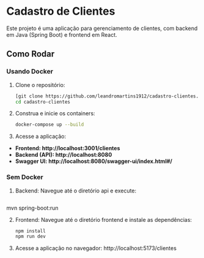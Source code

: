 # Cadastro de Clientes

Este projeto é uma aplicação para gerenciamento de clientes, com backend em Java (Spring Boot) e frontend em React.

## Como Rodar

### Usando Docker

1. Clone o repositório:
   ```bash
   [git clone https://github.com/leandromartins1912/cadastro-clientes.git](https://github.com/leandromartins1912/Eteg.git)
   cd cadastro-clientes

2. Construa e inicie os containers:
   ```bash
   docker-compose up --build
   
3. Acesse a aplicação:
   
- **Frontend: http://localhost:3001/clientes**
- **Backend (API): http://localhost:8080**
- **Swagger UI: http://localhost:8080/swagger-ui/index.html#/**

### Sem Docker

1. Backend: Navegue até o diretório api e execute:
   ```bash
mvn spring-boot:run

2. Frontend: Navegue até o diretório frontend e instale as dependências:
   ```bash
   npm install
   npm run dev
3. Acesse a aplicação no navegador:  http://localhost:5173/clientes
